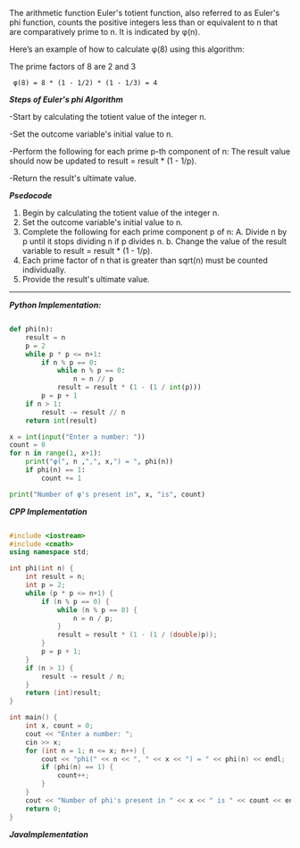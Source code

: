 
The arithmetic function Euler's totient function, also referred to as Euler's phi function, counts the positive integers less than or equivalent to n that are comparatively prime to n. It is indicated by φ(n).

Here’s an example of how to calculate φ(8) using this algorithm:

The prime factors of 8 are 2 and 3

     φ(8) = 8 * (1 - 1/2) * (1 - 1/3) = 4



***Steps of Euler's phi Algorithm***


-Start by calculating the totient value of the integer n.

-Set the outcome variable's initial value to n.

-Perform the following for each prime p-th component of n: The result value should now be updated to result = result * (1 - 1/p).

-Return the result's ultimate value.


***Psedocode***


1. Begin by calculating the totient value of the integer n.
2. Set the outcome variable's initial value to n.
3. Complete the following for each prime component p of n:
    A. Divide n by p until it stops dividing n if p divides n.
    b. Change the value of the result variable to result = result * (1 - 1/p).
4. Each prime factor of n that is greater than sqrt(n) must be counted individually.
5. Provide the result's ultimate value.


<hr>

***Python Implementation:***

```python

def phi(n):
    result = n
    p = 2
    while p * p <= n+1:
        if n % p == 0:
            while n % p == 0:
                n = n // p
            result = result * (1 - (1 / int(p)))
        p = p + 1
    if n > 1:
        result -= result // n
    return int(result)

x = int(input("Enter a number: "))
count = 0
for n in range(1, x+1):
    print("φ(", n ,",", x,") = ", phi(n))
    if phi(n) == 1:
        count += 1

print("Number of φ's present in", x, "is", count)


```

***CPP Implementation***

```cpp

#include <iostream>
#include <cmath>
using namespace std;

int phi(int n) {
    int result = n;
    int p = 2;
    while (p * p <= n+1) {
        if (n % p == 0) {
            while (n % p == 0) {
                n = n / p;
            }
            result = result * (1 - (1 / (double)p));
        }
        p = p + 1;
    }
    if (n > 1) {
        result -= result / n;
    }
    return (int)result;
}

int main() {
    int x, count = 0;
    cout << "Enter a number: ";
    cin >> x;
    for (int n = 1; n <= x; n++) {
        cout << "phi(" << n << ", " << x << ") = " << phi(n) << endl;
        if (phi(n) == 1) {
            count++;
        }
    }
    cout << "Number of phi's present in " << x << " is " << count << endl;
    return 0;
}


```

***JavaImplementation***
```java



```
